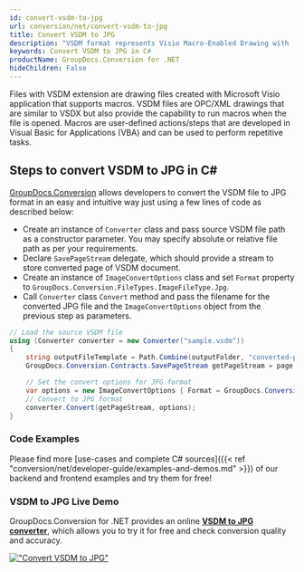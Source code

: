 ```yaml
---
id: convert-vsdm-to-jpg
url: conversion/net/convert-vsdm-to-jpg
title: Convert VSDM to JPG
description: "VSDM format represents Visio Macro-Enabled Drawing with .vsdm extension. Learn how to convert VSDM to JPG file programmatically in C# language using GroupDocs.Conversion for .NET library."
keywords: Convert VSDM to JPG in C#
productName: GroupDocs.Conversion for .NET
hideChildren: False
---
```


Files with VSDM extension are drawing files created with Microsoft Visio application that supports macros. VSDM files are OPC/XML drawings that are similar to VSDX but also provide the capability to run macros when the file is opened. Macros are user-defined actions/steps that are developed in Visual Basic for Applications (VBA) and can be used to perform repetitive tasks.

## Steps to convert VSDM to JPG in C#

[GroupDocs.Conversion](https://products.groupdocs.com/conversion/net) allows developers to convert the VSDM file to JPG format in an easy and intuitive way just using a few lines of code as described below:

* Create an instance of `Converter` class and pass source VSDM file path as a constructor parameter. You may specify absolute or relative file path as per your requirements. 
* Declare `SavePageStream` delegate, which should provide a stream to store converted page of VSDM document.
* Create an instance of `ImageConvertOptions` class and set `Format` property to `GroupDocs.Conversion.FileTypes.ImageFileType.Jpg`.
* Call `Converter` class `Convert` method and pass the filename for the converted JPG file and the `ImageConvertOptions` object from the previous step as parameters.

```csharp
// Load the source VSDM file
using (Converter converter = new Converter("sample.vsdm"))
{
    string outputFileTemplate = Path.Combine(outputFolder, "converted-page-{0}.jpg");
    GroupDocs.Conversion.Contracts.SavePageStream getPageStream = page => new FileStream(string.Format(outputFileTemplate, page), FileMode.Create);

    // Set the convert options for JPG format
    var options = new ImageConvertOptions { Format = GroupDocs.Conversion.FileTypes.ImageFileType.Jpg };   
    // Convert to JPG format
    converter.Convert(getPageStream, options);
}
```

### Code Examples

Please find more [use-cases and complete C# sources]({{< ref "conversion/net/developer-guide/examples-and-demos.md" >}}) of our backend and frontend examples and try them for free!

### VSDM to JPG Live Demo

GroupDocs.Conversion for .NET provides an online [**VSDM to JPG converter**](https://products.groupdocs.app/conversion/vsdm-to-jpg), which allows you to try it for free and check conversion quality and accuracy.

[!["Convert VSDM to JPG"](conversion/net/images/convert-to-jpg/convert-vsdm-to-jpg.png)](https://products.groupdocs.app/conversion/vsdm-to-jpg)
